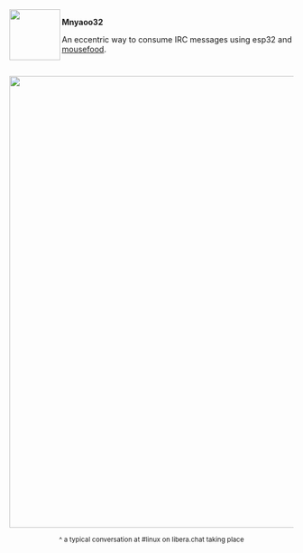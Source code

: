 <img align="left" width="90" height="90" src="https://github.com/user-attachments/assets/51dcd31f-0a50-4216-815a-784d2df34b21">

**Mnyaoo32**  
  
An eccentric way to consume IRC messages using esp32 and [mousefood](https://github.com/j-g00da/mousefood).  
  

# 
<div align="center">
    <img width="800" src="https://github.com/user-attachments/assets/1fa7db92-522f-4f06-a9c4-6822ce2da81c"/>
    <p>
        <small>^ a typical conversation at #linux on libera.chat taking place</small>
    </p>
</div>
